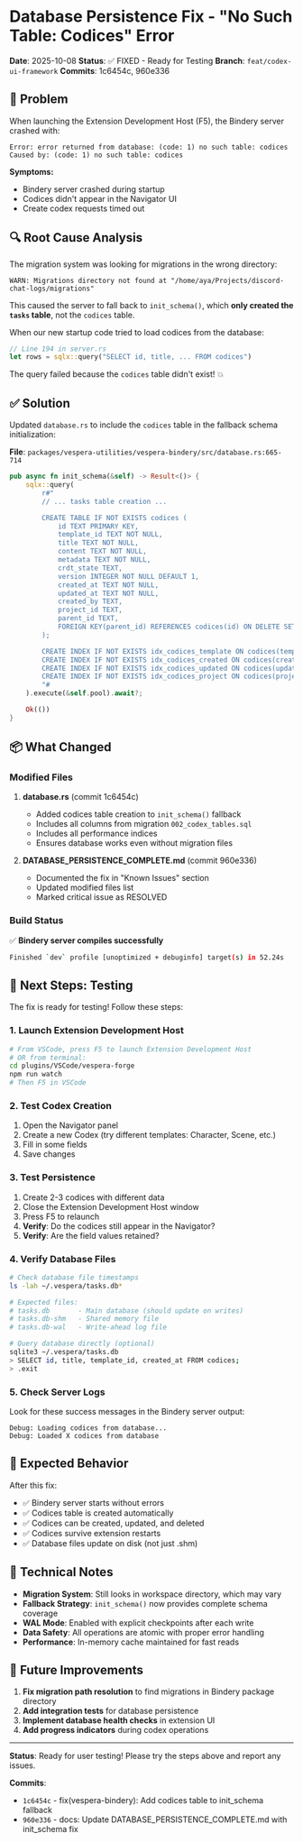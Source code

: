 # Database Persistence Fix - "No Such Table: Codices" Error

**Date**: 2025-10-08
**Status**: ✅ FIXED - Ready for Testing
**Branch**: `feat/codex-ui-framework`
**Commits**: 1c6454c, 960e336

## 🐛 Problem

When launching the Extension Development Host (F5), the Bindery server crashed with:

```
Error: error returned from database: (code: 1) no such table: codices
Caused by: (code: 1) no such table: codices
```

**Symptoms:**
- Bindery server crashed during startup
- Codices didn't appear in the Navigator UI
- Create codex requests timed out

## 🔍 Root Cause Analysis

The migration system was looking for migrations in the wrong directory:

```
WARN: Migrations directory not found at "/home/aya/Projects/discord-chat-logs/migrations"
```

This caused the server to fall back to `init_schema()`, which **only created the `tasks` table**, not the `codices` table.

When our new startup code tried to load codices from the database:
```rust
// Line 194 in server.rs
let rows = sqlx::query("SELECT id, title, ... FROM codices")
```

The query failed because the `codices` table didn't exist! 💥

## ✅ Solution

Updated `database.rs` to include the `codices` table in the fallback schema initialization:

**File**: `packages/vespera-utilities/vespera-bindery/src/database.rs:665-714`

```rust
pub async fn init_schema(&self) -> Result<()> {
    sqlx::query(
        r#"
        // ... tasks table creation ...

        CREATE TABLE IF NOT EXISTS codices (
            id TEXT PRIMARY KEY,
            template_id TEXT NOT NULL,
            title TEXT NOT NULL,
            content TEXT NOT NULL,
            metadata TEXT NOT NULL,
            crdt_state TEXT,
            version INTEGER NOT NULL DEFAULT 1,
            created_at TEXT NOT NULL,
            updated_at TEXT NOT NULL,
            created_by TEXT,
            project_id TEXT,
            parent_id TEXT,
            FOREIGN KEY(parent_id) REFERENCES codices(id) ON DELETE SET NULL
        );

        CREATE INDEX IF NOT EXISTS idx_codices_template ON codices(template_id);
        CREATE INDEX IF NOT EXISTS idx_codices_created ON codices(created_at DESC);
        CREATE INDEX IF NOT EXISTS idx_codices_updated ON codices(updated_at DESC);
        CREATE INDEX IF NOT EXISTS idx_codices_project ON codices(project_id);
        "#
    ).execute(&self.pool).await?;

    Ok(())
}
```

## 📦 What Changed

### Modified Files

1. **database.rs** (commit 1c6454c)
   - Added codices table creation to `init_schema()` fallback
   - Includes all columns from migration `002_codex_tables.sql`
   - Includes all performance indices
   - Ensures database works even without migration files

2. **DATABASE_PERSISTENCE_COMPLETE.md** (commit 960e336)
   - Documented the fix in "Known Issues" section
   - Updated modified files list
   - Marked critical issue as RESOLVED

### Build Status

✅ **Bindery server compiles successfully**
```bash
Finished `dev` profile [unoptimized + debuginfo] target(s) in 52.24s
```

## 🧪 Next Steps: Testing

The fix is ready for testing! Follow these steps:

### 1. Launch Extension Development Host

```bash
# From VSCode, press F5 to launch Extension Development Host
# OR from terminal:
cd plugins/VSCode/vespera-forge
npm run watch
# Then F5 in VSCode
```

### 2. Test Codex Creation

1. Open the Navigator panel
2. Create a new Codex (try different templates: Character, Scene, etc.)
3. Fill in some fields
4. Save changes

### 3. Test Persistence

1. Create 2-3 codices with different data
2. Close the Extension Development Host window
3. Press F5 to relaunch
4. **Verify**: Do the codices still appear in the Navigator?
5. **Verify**: Are the field values retained?

### 4. Verify Database Files

```bash
# Check database file timestamps
ls -lah ~/.vespera/tasks.db*

# Expected files:
# tasks.db       - Main database (should update on writes)
# tasks.db-shm   - Shared memory file
# tasks.db-wal   - Write-ahead log file

# Query database directly (optional)
sqlite3 ~/.vespera/tasks.db
> SELECT id, title, template_id, created_at FROM codices;
> .exit
```

### 5. Check Server Logs

Look for these success messages in the Bindery server output:

```
Debug: Loading codices from database...
Debug: Loaded X codices from database
```

## 🎯 Expected Behavior

After this fix:
- ✅ Bindery server starts without errors
- ✅ Codices table is created automatically
- ✅ Codices can be created, updated, and deleted
- ✅ Codices survive extension restarts
- ✅ Database files update on disk (not just .shm)

## 📝 Technical Notes

- **Migration System**: Still looks in workspace directory, which may vary
- **Fallback Strategy**: `init_schema()` now provides complete schema coverage
- **WAL Mode**: Enabled with explicit checkpoints after each write
- **Data Safety**: All operations are atomic with proper error handling
- **Performance**: In-memory cache maintained for fast reads

## 🚀 Future Improvements

1. **Fix migration path resolution** to find migrations in Bindery package directory
2. **Add integration tests** for database persistence
3. **Implement database health checks** in extension UI
4. **Add progress indicators** during codex operations

---

**Status**: Ready for user testing! Please try the steps above and report any issues.

**Commits**:
- `1c6454c` - fix(vespera-bindery): Add codices table to init_schema fallback
- `960e336` - docs: Update DATABASE_PERSISTENCE_COMPLETE.md with init_schema fix
